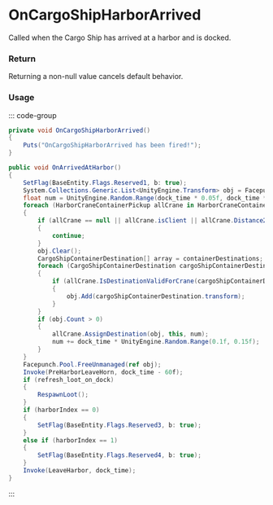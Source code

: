 # OnCargoShipHarborArrived
<Badge type="info" text="Entity"/><Badge type="danger" text="Carbon Compatible"/><Badge type="warning" text="Oxide Compatible"/>
Called when the Cargo Ship has arrived at a harbor and is docked.

### Return
Returning a non-null value cancels default behavior.

### Usage
::: code-group
```csharp [Example]
private void OnCargoShipHarborArrived()
{
	Puts("OnCargoShipHarborArrived has been fired!");
}
```
```csharp [Source — Assembly-CSharp @ CargoShip]
public void OnArrivedAtHarbor()
{
	SetFlag(BaseEntity.Flags.Reserved1, b: true);
	System.Collections.Generic.List<UnityEngine.Transform> obj = Facepunch.Pool.Get<System.Collections.Generic.List<UnityEngine.Transform>>();
	float num = UnityEngine.Random.Range(dock_time * 0.05f, dock_time * 0.1f);
	foreach (HarborCraneContainerPickup allCrane in HarborCraneContainerPickup.AllCranes)
	{
		if (allCrane == null || allCrane.isClient || allCrane.Distance2D(this) > 150f)
		{
			continue;
		}
		obj.Clear();
		CargoShipContainerDestination[] array = containerDestinations;
		foreach (CargoShipContainerDestination cargoShipContainerDestination in array)
		{
			if (allCrane.IsDestinationValidForCrane(cargoShipContainerDestination))
			{
				obj.Add(cargoShipContainerDestination.transform);
			}
		}
		if (obj.Count > 0)
		{
			allCrane.AssignDestination(obj, this, num);
			num += dock_time * UnityEngine.Random.Range(0.1f, 0.15f);
		}
	}
	Facepunch.Pool.FreeUnmanaged(ref obj);
	Invoke(PreHarborLeaveHorn, dock_time - 60f);
	if (refresh_loot_on_dock)
	{
		RespawnLoot();
	}
	if (harborIndex == 0)
	{
		SetFlag(BaseEntity.Flags.Reserved3, b: true);
	}
	else if (harborIndex == 1)
	{
		SetFlag(BaseEntity.Flags.Reserved4, b: true);
	}
	Invoke(LeaveHarbor, dock_time);
}

```
:::

